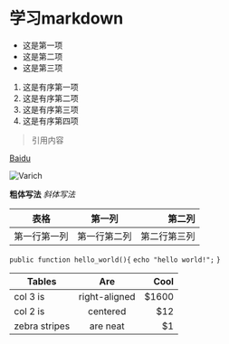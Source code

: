 # 学习markdown
* 这是第一项
* 这是第二项
* 这是第三项
1. 这是有序第一项
2. 这是有序第二项
3. 这是有序第三项
4. 这是有序第四项
> 引用内容

[Baidu](www.baidu.com)

![Varich](code.kmf.com/dist/www/images/appresponse/grekmf.png)

**粗体写法**
*斜体写法*

| 表格 | 第一列 | 第二列 |
| ---- | :---: | -----: |
| 第一行第一列 | 第一行第二列 | 第二行第三列 |

`public function hello_world(){`
    `echo "hello world!";`
`}`

| Tables        | Are           | Cool  |
| ------------- |:-------------:| -----:|
| col 3 is      | right-aligned | $1600 |
| col 2 is      | centered      |   $12 |
| zebra stripes | are neat      |    $1 |